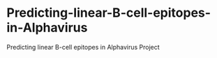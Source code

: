 # Predicting-linear-B-cell-epitopes-in-Alphavirus
Predicting linear B-cell epitopes in Alphavirus Project
